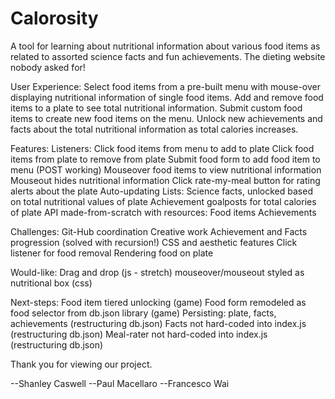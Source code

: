 # Calorosity
A tool for learning about nutritional information about various food items as related to assorted science facts and fun achievements. The dieting website nobody asked for!

User Experience:
    Select food items from a pre-built menu with mouse-over displaying nutritional information of single food items. Add and remove food items to a plate to see total nutritional information. Submit custom food items to create new food items on the menu. Unlock new achievements and facts about the total nutritional information as total calories increases. 

Features:
    Listeners:
        Click food items from menu to add to plate
        Click food items from plate to remove from plate
        Submit food form to add food item to menu (POST working)
        Mouseover food items to view nutritional information
            Mouseout hides nutritional information
        Click rate-my-meal button for rating alerts about the plate
    Auto-updating Lists:
        Science facts, unlocked based on total nutritional values of plate
        Achievement goalposts for total calories of plate 
    API made-from-scratch with resources:
        Food items
        Achievements

Challenges:
    Git-Hub coordination
    Creative work 
    Achievement and Facts progression (solved with recursion!)
    CSS and aesthetic features
    Click listener for food removal
    Rendering food on plate

Would-like:
    Drag and drop (js - stretch)
    mouseover/mouseout styled as nutritional box (css)

Next-steps:
    Food item tiered unlocking (game)
    Food form remodeled as food selector from db.json library (game)
    Persisting: plate, facts, achievements (restructuring db.json)
    Facts not hard-coded into index.js (restructuring db.json)
    Meal-rater not hard-coded into index.js (restructuring db.json)
    
Thank you for viewing our project. 

--Shanley Caswell
--Paul Macellaro
--Francesco Wai
